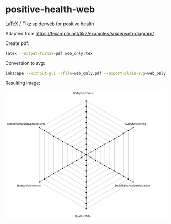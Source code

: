 # positive-health-web

LaTeX / Tikz spiderweb for positive health

Adapted from https://texample.net/tikz/examples/spiderweb-diagram/

Create pdf:
``` bash
latex --output-format=pdf web_only.tex 
```

Conversion to svg:
``` bash
inkscape --without-gui --file=web_only.pdf --export-plain-svg=web_only.svg
```

Resulting image:

![Positive health web](https://github.com/c-holtermann/positive-health-web/blob/main/web_only.svg)
